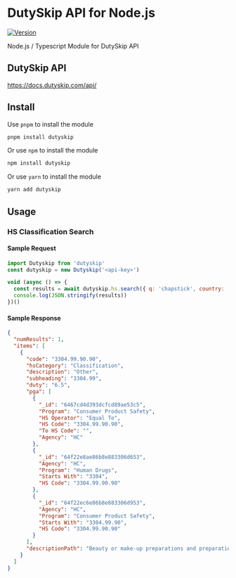 # DutySkip API for Node.js
[![Version](https://img.shields.io/npm/v/dutyskip.svg)](https://www.npmjs.org/package/dutyskip)

Node.js / Typescript Module for DutySkip API

## DutySkip API
https://docs.dutyskip.com/api/

## Install
Use `pnpm` to install the module
```bash
pnpm install dutyskip
```
Or use `npm` to install the module
```bash
npm install dutyskip
```
Or use `yarn` to install the module
```bash
yarn add dutyskip
```

## Usage
### HS Classification Search
#### Sample Request
```javascript
import Dutyskip from 'dutyskip'
const dutyskip = new Dutyskip('<api-key>')

void (async () => {
  const results = await dutyskip.hs.search({ q: 'chapstick', country: 'canada' })
  console.log(JSON.stringify(results))
})()
```
#### Sample Response
```json
{
  "numResults": 1,
  "items": [
    {
      "code": "3304.99.90.90",
      "hsCategory": "Classification",
      "description": "Other",
      "subheading": "3304.99",
      "duty": "6.5",
      "pga": [
        {
          "_id": "6467cd4d393dcfcd89ae53c5",
          "Program": "Consumer Product Safety",
          "HS Operator": "Equal To",
          "HS Code": "3304.99.90.90",
          "To HS Code": "",
          "Agency": "HC"
        },
        {
          "_id": "64f22e8ae86b8e883306d653",
          "Agency": "HC",
          "Program": "Human Drugs",
          "Starts With": "3304",
          "HS Code": "3304.99.90.90"
        },
        {
          "_id": "64f22ec6e86b8e883306d953",
          "Agency": "HC",
          "Program": "Consumer Product Safety",
          "Starts With": "3304.99.90",
          "HS Code": "3304.99.90.90"
        }
      ],
      "descriptionPath": "Beauty or make-up preparations and preparations for the care of the skin (other than medicaments), including sunscreen or sun tan preparations; manicure or pedicure preparations. > Other: > Other > Other > Other"
    }
  ]
}
```
